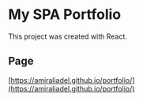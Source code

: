 # My SPA Portfolio

This project was created with React.

## Page

[https://amiraliadel.github.io/portfolio/](https://amiraliadel.github.io/portfolio/)
